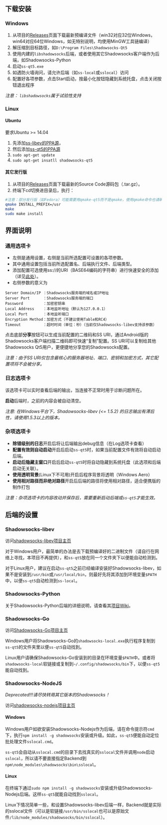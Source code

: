 ## 下载安装 ##
### Windows ###
1. 从项目的[Releases](https://github.com/librehat/shadowsocks-qt5/releases)页面下载最新预编译文件（win32对应32位Windows，win64对应64位Windows，如无特别说明，均使用MinGW工具链编译）
2. 解压缩到目标路径，如`D:\Program Files\Shadowsocks-Qt5`
3. 使用内建的`libshadowsocks`后端，或者使用其它Shadowsocks客户端作为后端，如Shadowsocks-Python
4. 启动`ss-qt5.exe`
5. 如遇防火墙询问，请允许后端（如`ss-local`或`sslocal`）访问
6. 配置好各项参数，点击Start启动，按最小化按钮隐藏到系统托盘，点击关闭按钮退出程序

_注意： `libshadowsocks`属于试验性支持_

### Linux ###
#### Ubuntu ####
要求Ubuntu >= 14.04

1. 先添加[ss-libev的PPA源](https://code.launchpad.net/~hzwhuang/+archive/ubuntu/ss-libev)，
1. 然后添加[ss-qt5的PPA源](https://code.launchpad.net/~hzwhuang/+archive/ubuntu/ss-qt5)
1. `sudo apt-get update`
1. `sudo apt-get insatll shadowsocks-qt5`

#### 其它发行版 ####
1. 从项目的[Releases](https://github.com/librehat/shadowsocks-qt5/releases)页面下载最新的Source Code源码包（.tar.gz）。
2. 终端下cd切换进目录后，执行：
```bash
#注意：部分发行版（如Fedora）可能需要用qmake-qt5而不是qmake，使用qmake命令也请确保qmake指向Qt 5的qmake
qmake INSTALL_PREFIX=/usr
make
sudo make install
```

## 界面说明 ##
### 通用选项卡 ###
- 左侧是通用设置，右侧是当前所选配置可设置的各项参数。
- 其中通用设置包括当前所选配置名、后端执行文件、后端类型。
- 添加配置可选使用ss://的URI（BASE64编码的字符串）进行快速安全的添加（详见[此处](http://www.v2ex.com/t/93107)）。
- 右侧参数的意义为

```
Server Domain/IP ：Shadowsocks服务端的域名或IP地址
Server Port      ：Shadowsocks服务端的端口
Password         ：加密密钥串
Local Address    ：本地监听地址（默认为127.0.0.1）
Local Port       ：本地监听端口
Encryption Method：加密方式（不建议使用Table和RC4）
Timeout          ：超时时间（单位：秒）（当前仅Shadowsocks-libev支持该参数）
```

点击底部**分享**按钮可以生成当前配置的二维码和SS URI，通过Android版的Shadowsocks客户端扫描二维码即可快速“复制”配置。SS URI可以复制给其他Shadowsocks Qt5用户，更便捷地分享您的Shadowsocks配置。

_注意：由于SS URI仅包含最核心的服务器地址、端口、密钥和加密方式，其它配置项将不会被分享。_

### 日志选项卡 ###
该选项卡可以实时查看后端的输出，当连接不正常时用于诊断问题所在。

**启动**后端时，之前的内容会被自动清空。

_注意: 在Windows平台下，Shadowsocks-libev (<= 1.5.2) 的日志输出有滞后性，请使用1.5.3以上的版本。_

### 杂项选项卡 ###
- **除错级别的日志**开启后将让后端输出debug信息（在Log选项卡查看）
- **配置有效则自动启动**开启后启动`ss-qt5`时，如果当前配置文件有效将自动启动后端。
- **启动后隐藏主窗口**开启后启动`ss-qt5`时将自动隐藏到系统托盘（此选项和后端启动无关联）。
- **使用透明背景**(Linux下不可用)开启后程序背景将透明（Windows Aero）
- **使用相对路径而非绝对路径**开启后后端的路径将使用相对路径，适合便携版的制作打包

_注意：杂项选项卡的内容改动并保存后，需要重新启动后端或`ss-qt5`才能生效。_

## 后端的设置 ##
### Shadowsocks-libev ###
访问[shadowsocks-libev项目主页](https://github.com/madeye/shadowsocks-libev)

对于Windows用户，最简单的办法是去下载预编译好的二进制文件（请自行在网络上寻找，本项目不再提供），和`ss-qt5`放在同一个文件夹下以便能自动检测到。

对于Linux用户，建议在启动`ss-qt5`之前已经编译安装好Shadowsocks-libev，如果不是安装到`/usr/bin`或`/usr/local/bin`，则最好先将其添加到环境变量`$PATH`中，以便`ss-qt5`自动检测到`ss-local`。

### Shadowsocks-Python ###
关于Shadowsocks-Python后端的详细说明，请查看其[项目Wiki](https://github.com/clowwindy/shadowsocks/wiki/Shadowsocks-%E4%BD%BF%E7%94%A8%E8%AF%B4%E6%98%8E)。

### Shadowsocks-Go ###
访问[Shadowsocks-Go项目主页](https://github.com/shadowsocks/shadowsocks-go)

Windows用户将Shadowsocks-Go的`shadowsocks-local.exe`执行程序复制到`ss-qt5`的文件夹里以便`ss-qt5`自动找到。

Linux用户请确保Shadowsocks-Go安装到的目录在环境变量`$PATH`中。或者将`shadowsocks-local`软链接或复制到`~/.config/shadowsocks/bin`下，以便`ss-qt5`能自动找到。

### Shadowsocks-NodeJS ###
_Deprecated!!!请尽快转用其它版本的Shadowsocks！_

访问[shadowsocks-nodejs项目主页](https://github.com/clowwindy/shadowsocks-nodejs)
#### Windows ####
Windows用户如欲安装Shadowsocks-Nodejs作为后端，请在命令提示符`cmd`下，执行`npm install -g shadowsocks`安装或升级。如此，`ss-qt5`便能自动定位批处理文件`sslocal.cmd`。

`ss-qt5`会自动从`sslocal.cmd`的目录下去找真实的`sslocal`文件并调用`node`启动`sslocal`，所以请不要直接指定Backend到`npm\node_modules\shadowsocks\bin\sslocal`。

#### Linux ####
在终端下通过`sudo npm install -g shadowsocks`安装或升级Shadowsocks-Nodejs后端。这样`ss-qt5`就能自动找到`sslocal`。

Linux下情况简单一些，和设置Shadowsocks-libev后端一样，Backend就是实际的sslocal文件（可以是软链接`/usr/bin/sslocal`也可以是原始文件`/lib/node_modules/shadowsocks/bin/sslocal`）。